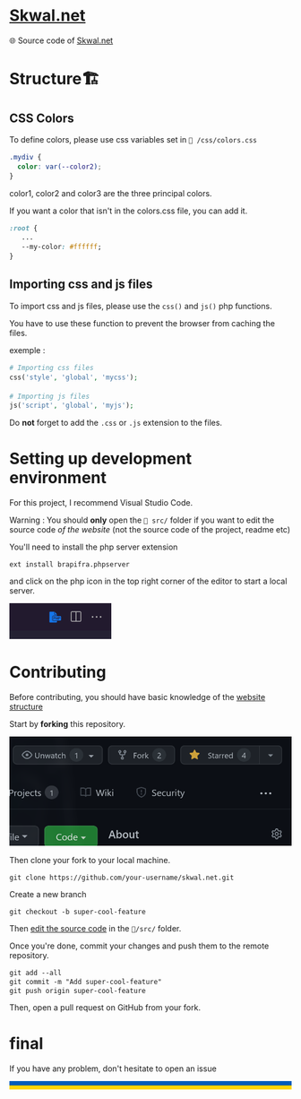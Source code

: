 # [Skwal.net](https://skwal.net)

🌐 Source code of [Skwal.net](https://skwal.net) 

# Structure🏗️

## CSS Colors

To define colors, please use css variables set in `📄 /css/colors.css`

```css
.mydiv {
  color: var(--color2);
}
```

color1, color2 and color3 are the three principal colors.

If you want a color that isn't in the colors.css file, you can add it.

```css
:root {
   ...
   --my-color: #ffffff;
}
```

## Importing css and js files

To import css and js files, please use the `css()` and `js()` php functions.

You have to use these function to prevent the browser from caching the files.

exemple :

```php
# Importing css files
css('style', 'global', 'mycss');

# Importing js files
js('script', 'global', 'myjs');
```

Do **not** forget to add the `.css` or `.js` extension to the files.

# Setting up development environment

For this project, I recommend Visual Studio Code.

Warning : You should **only** open the `📂 src/` folder if you want to edit the source code *of the website* (not the source code of the project, readme etc) 

You'll need to install the php server extension

```
ext install brapifra.phpserver
```

and click on the php icon in the top right corner of the editor to start a local server.

![](images/serve.png)

# Contributing

Before contributing, you should have basic knowledge of the [website structure](#structure)

Start by **forking** this repository.

![](images/fork.png)

Then clone your fork to your local machine.

```git
git clone https://github.com/your-username/skwal.net.git
```

Create a new branch

```git
git checkout -b super-cool-feature
```

Then [edit the source code](#setting-up-development-environment) in the `📂/src/` folder.

Once you're done, commit your changes and push them to the remote repository.

```git
git add --all
git commit -m "Add super-cool-feature"
git push origin super-cool-feature
```

Then, open a pull request on GitHub from your fork.

# final

If you have any problem, don't hesitate to open an issue

<a href="https://github.com/SkwalExe#ukraine"><img src="https://raw.githubusercontent.com/SkwalExe/SkwalExe/main/ukraine.jpg" width="100%" height="15px" /></a>